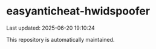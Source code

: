 # easyanticheat-hwidspoofer

Last updated: 2025-06-20 19:10:24

This repository is automatically maintained.
